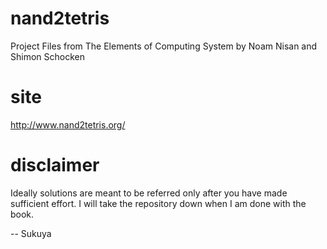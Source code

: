 # nand2tetris
Project Files from The Elements of Computing System by Noam Nisan and Shimon Schocken

# site
http://www.nand2tetris.org/

# disclaimer
Ideally solutions are meant to be referred only after you have made sufficient effort. I will take the repository down when I am done with the book.

--
Sukuya
